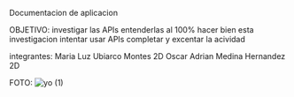 Documentacion de aplicacion

OBJETIVO:
investigar las APIs
entenderlas al 100%
hacer bien esta investigacion
intentar usar APIs
completar y excentar la acividad

integrantes:
Maria Luz Ubiarco Montes 2D
Oscar Adrian Medina Hernandez 2D

FOTO:
![yo (1)](https://github.com/user-attachments/assets/77e210b3-0a28-4687-96fe-f9fa45056a34)
